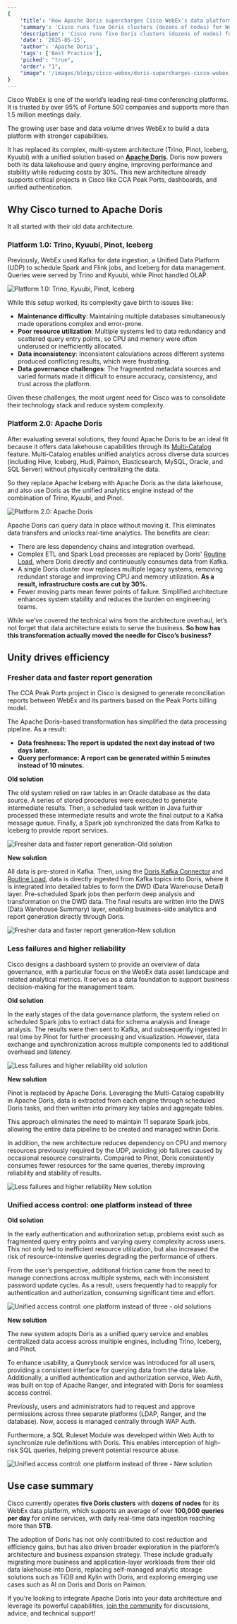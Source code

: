 ```yaml
---
{
    'title': 'How Apache Doris supercharges Cisco WebEx’s data platform',
    'summary': 'Cisco runs five Doris clusters (dozens of nodes) for WebEx, handling 100,000+ queries per day, and 5TB+ daily real-time data ingestion.',
    'description': 'Cisco runs five Doris clusters (dozens of nodes) for WebEx, handling 100,000+ queries per day, and 5TB+ daily real-time data ingestion.',
    'date': '2025-05-15',
    'author': 'Apache Doris',
    'tags': ['Best Practice'],
    'picked': "true",
    'order': "1",
    "image": '/images/blogs/cisco-webex/doris-supercharges-cisco-webex-data-platform.jpg'
}
---
```


<!--
Licensed to the Apache Software Foundation (ASF) under one
or more contributor license agreements.  See the NOTICE file
distributed with this work for additional information
regarding copyright ownership.  The ASF licenses this file
to you under the Apache License, Version 2.0 (the
"License"); you may not use this file except in compliance
with the License.  You may obtain a copy of the License at
  http://www.apache.org/licenses/LICENSE-2.0
Unless required by applicable law or agreed to in writing,
software distributed under the License is distributed on an
"AS IS" BASIS, WITHOUT WARRANTIES OR CONDITIONS OF ANY
KIND, either express or implied.  See the License for the
specific language governing permissions and limitations
under the License.
-->

Cisco WebEx is one of the world’s leading real-time conferencing platforms. It is trusted by over 95% of Fortune 500 companies and supports more than 1.5 million meetings daily. 

The growing user base and data volume drives WebEx to build a data platform with stronger capabilities.

It has replaced its complex, multi-system architecture (Trino, Pinot, Iceberg, Kyuubi) with a unified solution based on **[Apache Doris](https://doris.apache.org)**. Doris now powers both its data lakehouse and query engine, improving performance and stability while reducing costs by 30%. This new architecture already supports critical projects in Cisco like CCA Peak Ports, dashboards, and unified authentication.

## Why Cisco turned to Apache Doris

It all started with their old data architecture.

### Platform 1.0: Trino, Kyuubi, Pinot, Iceberg

Previously, WebEx used Kafka for data ingestion, a Unified Data Platform (UDP) to schedule Spark and Flink jobs, and Iceberg for data management. Queries were served by Trino and Kyuubi, while Pinot handled OLAP. 

![Platform 1.0: Trino, Kyuubi, Pinot, Iceberg](/images/blogs/cisco-webex/platform-1.0-replace-Trino-Kyuubi-Pinot-Iceberg.png)

While this setup worked, its complexity gave birth to issues like: 

- **Maintenance difficulty**: Maintaining multiple databases simultaneously made operations complex and error-prone.
- **Poor resource utilization**: Multiple systems led to data redundancy and scattered query entry points, so CPU and memory were often underused or inefficiently allocated.
- **Data inconsistency**: Inconsistent calculations across different systems produced conflicting results, which were frustrating.
- **Data governance challenges**: The fragmented metadata sources and varied formats made it difficult to ensure accuracy, consistency, and trust across the platform.

Given these challenges, the most urgent need for Cisco was to consolidate their technology stack and reduce system complexity. 

### Platform 2.0: Apache Doris

After evaluating several solutions, they found Apache Doris to be an ideal fit because it offers data lakehouse capabilities through its [Multi-Catalog](https://doris.apache.org/docs/lakehouse/lakehouse-overview#multi-catalog) feature. Multi-Catalog enables unified analytics across diverse data sources (including Hive, Iceberg, Hudi, Paimon, Elasticsearch, MySQL, Oracle, and SQL Server) without physically centralizing the data. 

So they replace Apache Iceberg with Apache Doris as the data lakehouse, and also use Doris as the unified analytics engine instead of the combination of Trino, Kyuubi, and Pinot.

![Platform 2.0: Apache Doris](/images/blogs/cisco-webex/platform-2.0-Apache-Doris.png)

Apache Doris can query data in place without moving it. This eliminates data transfers and unlocks real-time analytics. The benefits are clear:

- There are less dependency chains and integration overhead.
- Complex ETL and Spark Load processes are replaced by Doris' [Routine Load](https://doris.apache.org/docs/data-operate/import/import-way/routine-load-manual), where Doris directly and continuously consumes data from Kafka.
- A single Doris cluster now replaces multiple legacy systems, removing redundant storage and improving CPU and memory utilization. **As a result, infrastructure costs are cut by 30%.**
- Fewer moving parts mean fewer points of failure. Simplified architecture enhances system stability and reduces the burden on engineering teams.

While we’ve covered the technical wins from the architecture overhaul, let’s not forget that data architecture exists to serve the business. **So how has this transformation actually moved the needle for Cisco’s business?**

## Unity drives efficiency

### Fresher data and faster report generation

The CCA Peak Ports project in Cisco is designed to generate reconciliation reports between WebEx and its partners based on the Peak Ports billing model. 

The Apache Doris–based transformation has simplified the data processing pipeline. As a result:

- **Data freshness: The report is updated the next day instead of two days later.** 
- **Query performance: A report can be generated within 5 minutes instead of 10 minutes.**

**Old solution**

The old system relied on raw tables in an Oracle database as the data source. A series of stored procedures were executed to generate intermediate results. Then, a scheduled task written in Java further processed these intermediate results and wrote the final output to a Kafka message queue. Finally, a Spark job synchronized the data from Kafka to Iceberg to provide report services.

![Fresher data and faster report generation-Old solution](/images/blogs/cisco-webex/unified-access-control-old-solution.png)


**New solution**

All data is pre-stored in Kafka. Then, using the [Doris Kafka Connector](https://doris.apache.org/docs/ecosystem/doris-kafka-connector) and [Routine Load](https://doris.apache.org/docs/data-operate/import/import-way/routine-load-manual), data is directly ingested from Kafka topics into Doris, where it is integrated into detailed tables to form the DWD (Data Warehouse Detail) layer. Pre-scheduled Spark jobs then perform deep analysis and transformation on the DWD data. The final results are written into the DWS (Data Warehouse Summary) layer, enabling business-side analytics and report generation directly through Doris.

![Fresher data and faster report generation-New solution](/images/blogs/cisco-webex/unified-access-control-new-solution.png)

### Less failures and higher reliability

Cisco designs a dashboard system to provide an overview of data governance, with a particular focus on the WebEx data asset landscape and related analytical metrics. It serves as a data foundation to support business decision-making for the management team.

**Old solution**

In the early stages of the data governance platform, the system relied on scheduled Spark jobs to extract data for schema analysis and lineage analysis. The results were then sent to Kafka, and subsequently ingested in real time by Pinot for further processing and visualization. However, data exchange and synchronization across multiple components led to additional overhead and latency.

![Less failures and higher reliability old solution](/images/blogs/cisco-webex/less-failures-and-higher-reliability.png)

**New solution**

Pinot is replaced by Apache Doris. Leveraging the Multi-Catalog capability in Apache Doris, data is extracted from each engine through scheduled Doris tasks, and then written into primary key tables and aggregate tables.

This approach eliminates the need to maintain 11 separate Spark jobs, allowing the entire data pipeline to be created and managed within Doris. 

In addition, the new architecture reduces dependency on CPU and memory resources previously required by the UDP, avoiding job failures caused by occasional resource constraints. Compared to Pinot, Doris consistently consumes fewer resources for the same queries, thereby improving reliability and stability of results.

![Less failures and higher reliability New solution](/images/blogs/cisco-webex/Less-failures-and-higher-reliability-new-solutions.png)

### Unified access control: one platform instead of three

**Old solution**

In the early authentication and authorization setup, problems exist such as fragmented query entry points and varying query complexity across users. This not only led to inefficient resource utilization, but also increased the risk of resource-intensive queries degrading the performance of others.

From the user’s perspective, additional friction came from the need to manage connections across multiple systems, each with inconsistent password update cycles. As a result, users frequently had to reapply for authentication and authorization, consuming significant time and effort.

![Unified access control: one platform instead of three - old solutions](/images/blogs/cisco-webex/unified-access-control-old-solution.png)

**New solution**

The new system adopts Doris as a unified query service and enables centralized data access across multiple engines, including Trino, Iceberg, and Pinot. 

To enhance usability, a Querybook service was introduced for all users, providing a consistent interface for querying data from the data lake. Additionally, a unified authentication and authorization service, Web Auth, was built on top of Apache Ranger, and integrated with Doris for seamless access control.

Previously, users and administrators had to request and approve permissions across three separate platforms (LDAP, Ranger, and the database). Now, access is managed centrally through WAP Auth.

Furthermore, a SQL Ruleset Module was developed within Web Auth to synchronize rule definitions with Doris. This enables interception of high-risk SQL queries, helping prevent potential resource abuse.

![Unified access control: one platform instead of three - New solution](/images/blogs/cisco-webex/unified-access-control-new-solution.png)

## Use case summary

Cisco currently operates **five Doris clusters** with **dozens of nodes** for its WebEx data platform, which supports an average of over **100,000 queries per day** for online services, with daily real-time data ingestion reaching more than **5TB**. 

The adoption of Doris has not only contributed to cost reduction and efficiency gains, but has also driven broader exploration in the platform’s architecture and business expansion strategy. These include gradually migrating more business and application-layer workloads from their old data lakehouse into Doris, replacing self-managed analytic storage solutions such as TiDB and Kylin with Doris, and exploring emerging use cases such as AI on Doris and Doris on Paimon.

If you're looking to integrate Apache Doris into your data architecture and leverage its powerful capabilities, [join the community](https://join.slack.com/t/apachedoriscommunity/shared_invite/zt-2gmq5o30h-455W226d79zP3L96ZhXIoQ) for discussions, advice, and technical support!